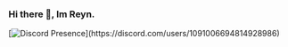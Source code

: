 ### Hi there 👋, Im Reyn.

[![Discord Presence](https://lanyard-profile-readme.vercel.app/api/1091006694814928986?theme=light&bg=809ecf&animated=false&hideDiscrim=true&borderRadius=30px&idleMessage=Probably%20doing%20something%20else...)](https://discord.com/users/1091006694814928986)
